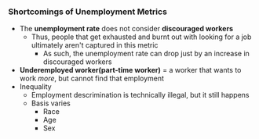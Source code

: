 ### Shortcomings of Unemployment Metrics
- The **unemployment rate** does not consider **discouraged workers**
    * Thus, people that get exhausted and burnt out with looking for a job ultimately aren't captured in this metric
        + As such, the unemployment rate can drop just by an increase in discouraged workers
- **Underemployed worker(part-time worker)** = a worker that wants to work *more*, but cannot find that employment
- Inequality
    * Employment descrimination is technically illegal, but it still happens
    * Basis varies
        + Race
        + Age
        + Sex
